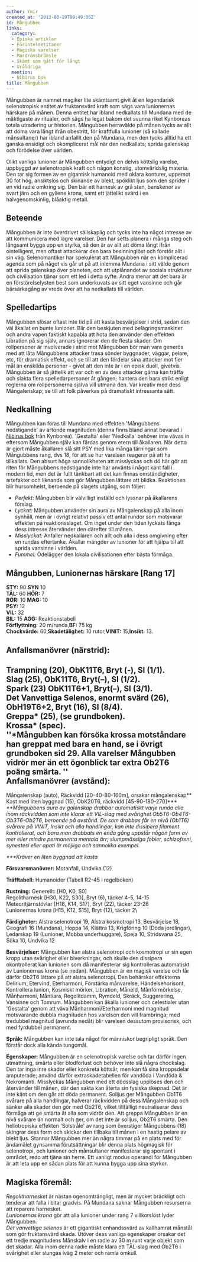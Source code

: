 ```yaml
---
author: Ymir
created_at: '2013-03-19T09:49:06Z'
id: Mångubben
links:
  category:
  - Episka artiklar
  - Förintelsetitaner
  - Magiska varelser
  - Mardrömsbränsle
  - Skämt som gått för långt
  - Uråldriga
  mention:
  - Nibirus bok
title: Mångubben
---
```


Mångubben är namnet magiker lite skämtsamt givit åt en legendarisk selenotropisk entitet av
fruktansvärd kraft som sägs vara lunionernas härskare på månen. Denna entitet har ibland nedkallats
till Mundana med de mäktigaste av ritualer, och sägs ha legat bakom det svunna riket Kynboreas
totala utradering ur historien. Mångubben herravälde på månen tycks av allt att döma vara långt
ifrån obestritt, för kraftfulla lunioner (så kallade månsultaner) har ibland anfallit den på
Mundana, men den tycks alltid ha ett ganska ensidigt och okomplicerat mål när den nedkallats; sprida
galenskap och förödelse över världen.

Olikt vanliga lunioner är Mångubben entydigt en delvis köttslig varelse, uppbyggd av selenotropisk
kraft och någon konstig, utomvärldslig materia. Den tar sig formen av en gigantisk humanoid med
oklara konturer, uppemot 30 fot hög, ansiktslös och skinande av blekt, spöklikt ljus som den sprider
i en vid radie omkring sig. Den bär ett harnesk av grå sten, benskenor av svart järn och en gyllene
krona, samt ett jättelikt svärd i en halvgenomskinlig, blåaktig metall.

Beteende
--------
Mångubben är inte överdrivet sällskaplig och tycks inte ha något intresse av att kommunicera med
lägre varelser. Den har setts planera i många steg och långsamt bygga upp en styrka, så den är av
allt att döma långt ifrån ointelligent, men oftast attackerar den bara besinninglöst och förstör
allt i sin väg. Selenomantiker har spekulerat att Mångubben när en komplicerad agenda som på något
vis går ut på att inlemma Mundana i sitt välde genom att sprida galenskap över planeten, och att
utplånandet av sociala strukturer och civilisation tjänar som ett led i detta syfte. Andra menar att
det bara är en förstörelselysten best som underkuvats av sitt eget vansinne och går bärsärkagång av
vrede över att ha nedkallats till världen.

Spelledartips
--------
Mångubben slösar oftast inte tid på att kasta besvärjelser i strid, sedan den väl åkallat en bunte
lunioner. Blir den beskjuten med belägringsmaskiner och andra vapen faktiskt kapabla att hota den
använder den effekten Libration på sig själv, annars ignorerar den de flesta skador. Om rollpersoner
är involverade i strid mot Mångubben bör man vara generös med att låta Mångubbens attacker trasa
sönder byggnader, väggar, pelare, etc, för dramatisk effekt, och se till att den fördelar sina
attacker mot fler mål än enskilda personer - givet att den inte är i en episk duell, givetvis.
Mångubben är så jättelik att var och en av dess attacker gärna kan träffa och slakta flera
spelledarpersoner åt gången; hantera den bara strikt enligt reglerna om rollpersonerna själva vill
utmana den. Var kreativ med dess Mångalenskap; se till att folk påverkas på dramatiskt intressanta
sätt.

Nedkallning
--------
Mångubben kan föras till Mundana med effekten 'Mångubbens nedstigande' av artonde magnituden (denna
finns bland annat bevarad i [Nibirus bok] från Kynborea). 'Gestalta' eller 'Nedkalla' behöver inte
vävas in eftersom Mångubben själv kan färdas genom etern till åkallaren. När detta är gjort måste
åkallaren slå sitt PSY med lika många tärningar som Mångubbens rang, dvs 18, för att se hur varelsen
reagerar på att ha tillkallats. Den absurt höga sannolikheten att misslyckas och dö här gör att
riten för Mångubbens nedstigande inte har använts i något känt fall i modern tid, men det är fullt
tänkbart att det kan finnas omständigheter, artefakter och liknande som gör Mångubben lättare att
blidka. Reaktionen blir hursomhelst, beroende på slagets utgång, som följer:

-   *Perfekt:* Mångubben blir välvilligt inställd och lyssnar på åkallarens förslag.
-   *Lyckat:* Mångubben använder sin aura av Mångalenskap på alla inom synhåll, men är i övrigt
    relativt passiv ett antal rundor som motsvarar effekten på reaktionsslaget. Om inget under den
    tiden lyckats fånga dess intresse återvänder den därefter till månen.
-   *Misslyckat:* Anfaller nedkallaren och allt och alla i dess omgivning efter en rundas
    eftertanke. Åkallar mängder av lunioner för att hjälpa till att sprida vansinne i världen.
-   *Fummel:* Ödelägger den lokala civilisationen efter bästa förmåga.

Mångubben, Lunionernas härskare \[Rang 17\]
-------------------------------------------

**STY:** 90 **SYN** 10\
**TÅL:** 60 **HÖR:** 7\
**RÖR:** 10 **MAG:** 10\
**PSY:** 12\
**VIL:** 32\
**BIL:** 15 **AGG:** Reaktionstabell\
**Förflyttning:** 20 m/runda,**BF:** 75 kg\
**Chockvärde:** 60,**Skadetålighet:** 10 rutor,**VINIT:** 15,**Insikt:** 13.

Anfallsmanövrer (närstrid):
--------
Trampning (20), ObK11T6, Bryt (-), SI (1/1).\
Slag (25), ObK11T6, Bryt(–), SI (1/2).\
Spark (23) ObK11T6+1, Bryt(–), SI (3/1).\
Det Vanvettiga Selenos, enormt svärd (26), ObH19T6+2, Bryt (16), SI (8/4).\
Greppa\* (25), (se grundboken).\
Krossa\* (spec).\
''\*Mångubben kan försöka krossa motståndare han greppat med bara en hand, se i övrigt grundboken
sid 29. Alla varelser Mångubben vidrör mer än ett ögonblick tar extra Ob2T6 poäng smärta. ''\
Anfallsmanövrer (avstånd):
--------
Mångalenskap (auto), Räckvidd \[20-40-80-160m\], orsakar mångalenskap\*\*\
Kast med liten byggnad (15), ObK20T6, räckvidd \[45-90-180-270\]\*\*\*\
*\*\*Mångubbens aura av galenskap drabbar automatiskt varje runda alla inom räckvidden som inte
klarar ett VIL-slag med svårighet Ob5T6-Ob4T6-Ob3T6-Ob2T6, beroende på avstånd. De som drabbas får
en nivå (Ob1T6) svårare på VINIT, Insikt och alla handlingar, kan inte dissipera filament
kontrollerat, och bara man drabbats en enda gång uppstår någon form av mer eller mindre permanenta
mentala ärr; slumpmässiga fobier, schizofreni, synestesi eller apati är möjliga och sannolika
exempel.*

*\*\*\*Kräver en liten byggnad att kasta*

**Försvarsmanövrer:** Motanfall, Undvika (12)

**Träfftabell:** Humanoider (Tabell R2-45 i regelboken)

**Rustning:** Generellt: \[H0, K0, S0\]\
Regolitharnesk \[H30, K22, S30\], Bryt (6), täcker 4-5, 14-15\
Meteoritjärnstövlar \[H18, K14, S17\], Bryt (22), täcker 23-26\
Lunionernas krona \[H15, K12, S15\], Bryt (12), täcker 2\

**Färdigheter:** Alstra selenotropi 19, Alstra kosmotropi 13, Besvärjelse 18, Geografi 16 (Mundana),
Hoppa 14, Klättra 13, Krigföring 10 (Döda jordlingar), Ledarskap 19 (Lunioner, Mobba underhuggare),
Speja 10, Stridsvana 25, Söka 10, Undvika 12

**Besvärjelser:** Mångubben kan alstra selenotropi och kosmotropi ur sin egen kropp utan svårighet
eller biverkningar, och skulle den dissipera okontrollerat kan lunionen som då manifesterar sig
kontrolleras automatiskt av Lunionernas krona (se nedan). Mångubben är en magisk varelse och får
därför Ob2T6 lättare på att alstra selenotropi. Den behärskar effekterna Delirium, Etervind,
Eterharmoni, Förstärka månvarelse, Händelsehorisont, Kontrollera lunion, Kosmiskt mörker, Libration,
Måneld, Månförmörkelse, Månharmoni, Måntiara, Regolitdamm, Rymdeld, Skräck, Suggerering, Vansinne
och Tomrum. Mångubben kan åkalla lunioner och celestialer utan 'Gestalta' genom att väva
Månharmoni/Eterharmoni med magnitud motsvarande dubbla magnituden hos varelsen den vill frambringa;
med tredubbel magnitud (avrunda nedåt) blir varelsen dessutom provisorisk, och med fyrdubbel
permanent.

**Språk:** Mångubben kan inte tala något för människor begripligt språk. Den förstår dock alla kända
tungomål.

**Egenskaper:** Mångubben är en selenotropisk varelse och tar därför ingen utmattning, smärta eller
blodförlust och behöver inte slå några chockslag. Den tar inga inre skador eller konkreta köttsår,
men kan få sina kroppsdelar amputerade; använd därför extraskadetabellen för vandöda i Vandöda &
Nekromanti. Misslyckas Mångubben med ett dödsslag upplöses den och återvänder till månen, där den
sakta kan återta sin fysiska skepnad. Det är inte känt om den går att döda permanent. Solljus ger
Mångubben Ob1T6 svårare på alla handlingar, halverar räckvidden på dess Mångalenskap och sänker alla
skador den gör med Ob2T6, vilket tillfälligt neutraliserar dess förmåga att ge smärta åt alla som
vidrör den. Att greppa Mångubben är en nivå svårare än normalt och ger, om det inte är solljus,
Ob2T6 smärta. Den heliotropiska effekten 'Solstråle' av rang som överstiger Mångubbens (18) skingrar
dess form och skickar den tillbaka till månen i en hastig pelare av blekt ljus. Stannar Mångubben
mer än några timmar på en plats med för ändamålet gynsamma förutsättningar blir denna plats
högmagisk för selenotropi, och lunioner och månsultaner manifesterar sig spontant i området, redo
att tjäna sin herre. Ett vanligt modus operandi för Mångubben är att leta upp en sådan plats för att
kunna bygga upp sina styrkor.

Magiska föremål:
--------
*Regolitharnesket* är nästan ogenomträngligt, men är mycket bräckligt och tenderar att falla i bitar
gradvis. På Mundana saknar Mångubben resurserna att reparera harnesket.\
*Lunionernas krona* gör att alla lunioner under rang 7 villkorslöst lyder Mångubben.\
*Det vanvettiga selenos* är ett gigantiskt enhandssvärd av kallhamrat månstål som gör fruktansvärd
skada. Utöver dess vanliga egenskaper orsakar det ett tredje magnitudens Månskalv i en radie av 30 m
runt varje objekt som det skadar. Alla inom denna radie måste klara ett TÅL-slag med Ob2T6 i
svårighet eller slungas iväg 2 meter och ramla omkull.

  [Nibirus bok]: Nibirus_bok